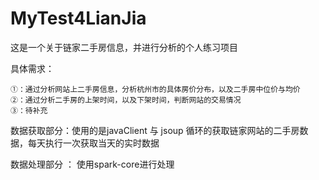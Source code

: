 # MyTest4LianJia
这是一个关于链家二手房信息，并进行分析的个人练习项目

具体需求：

    ①：通过分析网站上二手房信息，分析杭州市的具体房价分布，以及二手房中位价与均价
    ②：通过分析二手房的上架时间，以及下架时间，判断网站的交易情况
    ③：待补充


数据获取部分：使用的是javaClient 与 jsoup 循环的获取链家网站的二手房数据，每天执行一次获取当天的实时数据

数据处理部分 ： 使用spark-core进行处理


